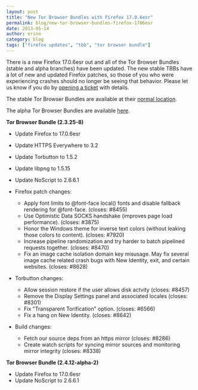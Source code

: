 ```yaml
---
layout: post
title: "New Tor Browser Bundles with Firefox 17.0.6esr"
permalink: blog/new-tor-browser-bundles-firefox-1706esr
date: 2013-05-14
author: erinn
category: blog
tags: ["firefox updates", "tbb", "tor browser bundle"]
---
```


There is a new Firefox 17.0.6esr out and all of the Tor Browser Bundles (stable and alpha branches) have been updated. The new stable TBBs have a lot of new and updated Firefox patches, so those of you who were experiencing crashes should no longer be seeing that behavior. Please let us know if you do by [opening a ticket](https://trac.torproject.org/projects/tor) with details.

The stable Tor Browser Bundles are available at their [normal location](https://www.torproject.org/download/download-easy.html.en).

The alpha Tor Browser Bundles are available [here](https://www.torproject.org/projects/torbrowser.html.en#Download-torbrowserbundlealpha).

**Tor Browser Bundle (2.3.25-8)**

- Update Firefox to 17.0.6esr
- Update HTTPS Everywhere to 3.2
- Update Torbutton to 1.5.2
- Update libpng to 1.5.15
- Update NoScript to 2.6.6.1
- Firefox patch changes:

  - Apply font limits to @font-face local() fonts and disable fallback
 rendering for @font-face. (closes: #8455)
  - Use Optimistic Data SOCKS handshake (improves page load performance).
 (closes: #3875)
  - Honor the Windows theme for inverse text colors (without leaking those
 colors to content). (closes: #7920)
  - Increase pipeline randomization and try harder to batch pipelined
 requests together. (closes: #8470)
  - Fix an image cache isolation domain key misusage. May fix several image
 cache related crash bugs with New Identity, exit, and certain websites.
 (closes: #8628)
- Torbutton changes:

  - Allow session restore if the user allows disk actvity (closes: #8457)
  - Remove the Display Settings panel and associated locales (closes: #8301)
  - Fix "Transparent Torification" option. (closes: #6566)
  - Fix a hang on New Identity. (closes: #8642)
- Build changes:

  - Fetch our source deps from an https mirror (closes: #8286)
  - Create watch scripts for syncing mirror sources and monitoring mirror
 integrity (closes: #8338)

**Tor Browser Bundle (2.4.12-alpha-2)**

  - Update Firefox to 17.0.6esr
  - Update NoScript to 2.6.6.1

